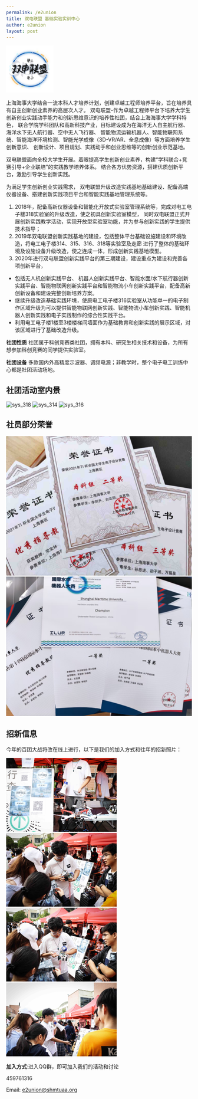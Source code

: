 ```yaml
---
permalink: /e2union
title: 双电联盟 基础实验实训中心
author: e2union
layout: post
---
```


<img src="../assets/e2union/img/main_logo.png" width="128" height="128">

上海海事大学结合一流本科人才培养计划，创建卓越工程师培养平台，旨在培养具有自主创新创业素养的高层次人才。
双电联盟-作为卓越工程师平台下培养大学生创新创业实践动手能力和创新思维意识的培养性社团，结合上海海事大学学科特色，
联合学院学科团队和高新科技产业，目标建设成为在海洋无人自主航行器、海洋水下无人航行器、空中无人飞行器、
智能物流运输机器人、智能物联网系统、智能海洋环境检测、智能光学成像（3D-VR/AR、全息成像）等方面培养学生创新意识、
创新设计、项目规划、实践动手和创业思维等的创新创业示范基地。

双电联盟面向全校大学生开展。着眼提高学生创新创业素养，构建“学科联合+竞赛引导+企业联培”的实践教学培养体系。
结合各方优势资源，搭建优质创新平台，激励引导学生创新实践。

<!-- more -->

为满足学生创新创业实践需求， 双电联盟升级改造实践基地基础建设、配备高端仪器设备、搭建创新实践项目平台和智能实践基地管理系统等。
1. 2018年，配备高新仪器设备和智能化开放式实验室管理系统等，完成对电工电子楼318实验室的升级改造，使之初具创新实验室模型，
同时双电联盟正式开展创新实践教学活动，实现开放型实验室功能，并为参与创新实践的学生提供技术指导；
2. 2019年双电联盟创新实践基地的建设，包括整体平台基础设施建设和环境改造，将电工电子楼314、315、316、318等实验室及走廊
进行了整体的基础环境及设施设备升级改造，使之连成一体，形成创新实践基地模型。
3. 2020年进行双电联盟创新实践平台的第三期建设，建设重点为建设和完善各项创新平台，
* 包括无人机创新实践平台、 机器人创新实践平台、智能水面/水下航行器创新实践平台、智能物联网创新实践平台和智能物流小车创新实践平台，配备高新创新设备和建设完整创新培养方案。
* 继续升级改造基础实践环境，使原电工电子楼316实验室从功能单一的电子制作区域升级为可以提供智能物联网创新实践、智能物流小车创新实践、智能机器人创新实践和电子实践制作的综合性实践平台。
* 利用电工电子楼1楼至3楼楼梯间墙面作为基础教育和创新实践的展示区域，对该区域进行了基础改造升级。

**社团性质**    社团属于科创竞赛类社团，拥有本科、研究生相关技术和设备，为所有想参加科创竞赛的同学提供实验室。

**社团设备**    多款国内外高精度示波器、调频电源；非教学时，整个电子电工训练中心都是社团活动场地。

## 社团活动室内景

![sys_318](../assets/e2union/img/sys_318.png")
![sys_314](../assets/e2union/img/sys_314.png")
![sys_316](../assets/e2union/img/sys_316.png")

## 社员部分荣誉

![award_ti_2021](../assets/e2union/img/award_ti_2021.jpg)
![award_water_robo_2021](../assets/e2union/img/award_water_robo_2021.jpg)

## 招新信息

今年的百团大战将改在线上进行，以下是我们的加入方式和往年的招新照片：

<img src="../assets/e2union/img/welcome_1.jpg" width="300" height="200">
<img src="../assets/e2union/img/welcome_2.jpg" width="300" height="200">

<img src="../assets/e2union/img/welcome_3.jpg" width="300" height="200">
<img src="../assets/e2union/img/welcome_4.jpg" width="300" height="200">

**加入方式**:进入QQ群，即可加入我们的活动和讨论

459761316

Email: [e2union@shmtuaa.org](mailto:e2union@shmtuaa.org)
